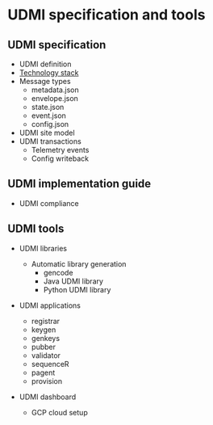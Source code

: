 # UDMI specification and tools

## UDMI specification

* UDMI definition
* [Technology stack](tech_stack.md)
* Message types
  * metadata.json
  * envelope.json
  * state.json
  * event.json
  * config.json
* UDMI site model
* UDMI transactions
  * Telemetry events
  * Config writeback

## UDMI implementation guide

* UDMI compliance

## UDMI tools

* UDMI libraries

  * Automatic library generation
    * gencode
    * Java UDMI library
    * Python UDMI library

* UDMI applications
  * registrar
  * keygen 
  * genkeys
  * pubber
  * validator
  * sequenceR
  * pagent
  * provision

* UDMI dashboard
  * GCP cloud setup

